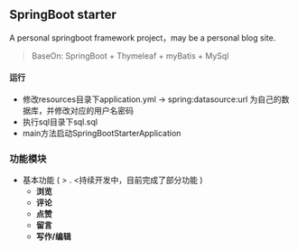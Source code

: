 ## SpringBoot starter
A personal springboot framework project，may be a personal blog site.

> BaseOn: SpringBoot + Thymeleaf + myBatis + MySql
#### 运行

+ 修改resources目录下application.yml -> spring:datasource:url 为自己的数据库，并修改对应的用户名密码
+ 执行sql目录下sql.sql
+ main方法启动SpringBootStarterApplication

### 功能模块
+ 基本功能 ( > . <持续开发中，目前完成了部分功能 )
    + **浏览**
    + **评论**
    + **点赞**
    + **留言**
    + **写作/编辑**
    